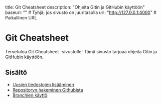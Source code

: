 title: Git Cheatsheet
description: "Ohjeita Gitin ja GitHubin käyttöön"
baseurl: "" # Tyhjä, jos sivusto on juuritasolla
url: "http://127.0.0.1:4000" # Paikallinen URL

# Git Cheatsheet

Tervetuloa Git Cheatsheet -sivustolle! Tämä sivusto tarjoaa ohjeita Gitin ja GitHubin käyttöön.

## Sisältö
- [Uusien tiedostojen lisääminen](_posts/git-new-files.md)
- [Repositoryn hakeminen Githubista](_posts/git-github.md)
- [Branchien käyttö](_posts/git-branch.md)